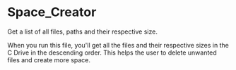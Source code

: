 # Space_Creator
Get a list of all files, paths and their respective size. 

When you run this file, you'll get all the files and their respective sizes in the C Drive in the descending order. This helps the user to delete unwanted files and create more space.
